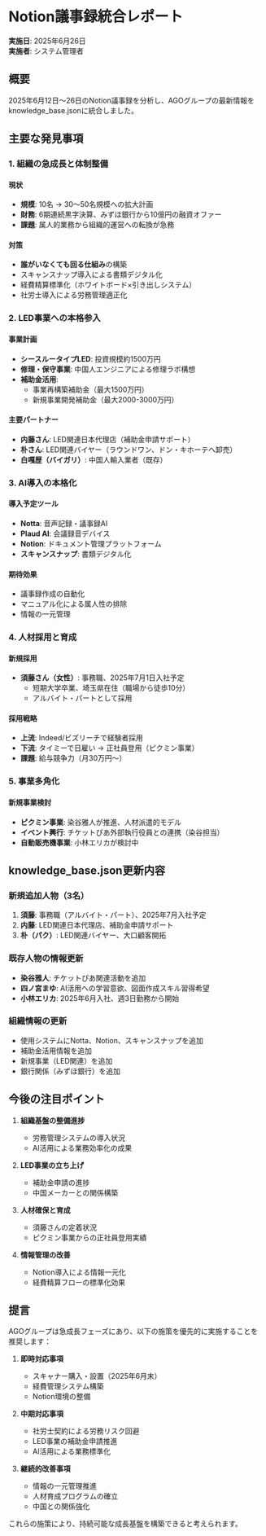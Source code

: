 # Notion議事録統合レポート

**実施日**: 2025年6月26日  
**実施者**: システム管理者

## 概要

2025年6月12日〜26日のNotion議事録を分析し、AGOグループの最新情報をknowledge_base.jsonに統合しました。

## 主要な発見事項

### 1. 組織の急成長と体制整備

#### 現状
- **規模**: 10名 → 30〜50名規模への拡大計画
- **財務**: 6期連続黒字決算、みずほ銀行から10億円の融資オファー
- **課題**: 属人的業務から組織的運営への転換が急務

#### 対策
- **誰がいなくても回る仕組み**の構築
- スキャンスナップ導入による書類デジタル化
- 経費精算標準化（ホワイトボード×引き出しシステム）
- 社労士導入による労務管理適正化

### 2. LED事業への本格参入

#### 事業計画
- **シースルータイプLED**: 投資規模約1500万円
- **修理・保守事業**: 中国人エンジニアによる修理ラボ構想
- **補助金活用**: 
  - 事業再構築補助金（最大1500万円）
  - 新規事業開発補助金（最大2000-3000万円）

#### 主要パートナー
- **内藤さん**: LED関連日本代理店（補助金申請サポート）
- **朴さん**: LED関連バイヤー（ラウンドワン、ドン・キホーテへ卸売）
- **白嘎歴（バイガリ）**: 中国人輸入業者（既存）

### 3. AI導入の本格化

#### 導入予定ツール
- **Notta**: 音声記録・議事録AI
- **Plaud AI**: 会議録音デバイス
- **Notion**: ドキュメント管理プラットフォーム
- **スキャンスナップ**: 書類デジタル化

#### 期待効果
- 議事録作成の自動化
- マニュアル化による属人性の排除
- 情報の一元管理

### 4. 人材採用と育成

#### 新規採用
- **須藤さん（女性）**: 事務職、2025年7月1日入社予定
  - 短期大学卒業、埼玉県在住（職場から徒歩10分）
  - アルバイト・パートとして採用

#### 採用戦略
- **上流**: Indeed/ビズリーチで経験者採用
- **下流**: タイミーで日雇い → 正社員登用（ピクミン事業）
- **課題**: 給与競争力（月30万円〜）

### 5. 事業多角化

#### 新規事業検討
- **ピクミン事業**: 染谷雅人が推進、人材派遣的モデル
- **イベント興行**: チケットぴあ外部執行役員との連携（染谷担当）
- **自動販売機事業**: 小林エリカが検討中

## knowledge_base.json更新内容

### 新規追加人物（3名）
1. **須藤**: 事務職（アルバイト・パート）、2025年7月入社予定
2. **内藤**: LED関連日本代理店、補助金申請サポート
3. **朴（パク）**: LED関連バイヤー、大口顧客開拓

### 既存人物の情報更新
- **染谷雅人**: チケットぴあ関連活動を追加
- **四ノ宮まゆ**: AI活用への学習意欲、図面作成スキル習得希望
- **小林エリカ**: 2025年6月入社、週3日勤務から開始

### 組織情報の更新
- 使用システムにNotta、Notion、スキャンスナップを追加
- 補助金活用情報を追加
- 新規事業（LED関連）を追加
- 銀行関係（みずほ銀行）を追加

## 今後の注目ポイント

1. **組織基盤の整備進捗**
   - 労務管理システムの導入状況
   - AI活用による業務効率化の成果

2. **LED事業の立ち上げ**
   - 補助金申請の進捗
   - 中国メーカーとの関係構築

3. **人材確保と育成**
   - 須藤さんの定着状況
   - ピクミン事業からの正社員登用実績

4. **情報管理の改善**
   - Notion導入による情報一元化
   - 経費精算フローの標準化効果

## 提言

AGOグループは急成長フェーズにあり、以下の施策を優先的に実施することを推奨します：

1. **即時対応事項**
   - スキャナー購入・設置（2025年6月末）
   - 経費管理システム構築
   - Notion環境の整備

2. **中期対応事項**
   - 社労士契約による労務リスク回避
   - LED事業の補助金申請推進
   - AI活用による業務標準化

3. **継続的改善事項**
   - 情報の一元管理推進
   - 人材育成プログラムの確立
   - 中国との関係強化

これらの施策により、持続可能な成長基盤を構築できると考えられます。